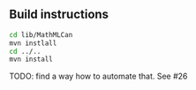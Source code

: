 ## Build instructions

```bash
cd lib/MathMLCan
mvn instlall
cd ../..
mvn install
```

TODO: find a way how to automate that. See #26